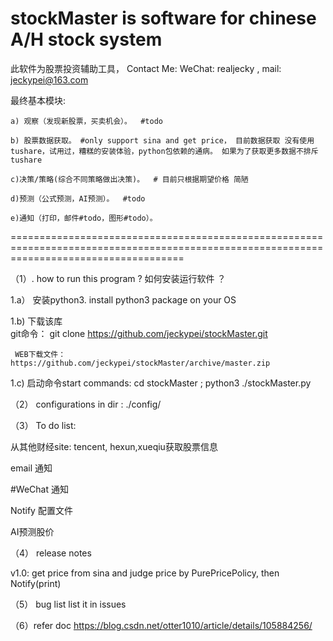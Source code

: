 # stockMaster is software for chinese A/H stock system
此软件为股票投资辅助工具， Contact Me: WeChat: realjecky , mail: jeckypei@163.com

最终基本模块: 
 
    a) 观察（发现新股票，买卖机会）。  #todo
    
    b) 股票数据获取。 #only support sina and get price， 目前数据获取 没有使用tushare，试用过，糟糕的安装体验，python包依赖的通病。 如果为了获取更多数据不排斥tushare 
    
    c)决策/策略(综合不同策略做出决策)。  # 目前只根据期望价格 简陋
    
    d)预测（公式预测，AI预测）。  #todo
    
    e)通知（打印，邮件#todo，图形#todo）。
 

==========================================================================================================================================


  
  

（1）. how to run this program ?  如何安装运行软件 ？

  1.a） 安装python3. install python3 package on your OS 

  1.b) 下载该库  
     git命令： git clone https://github.com/jeckypei/stockMaster.git
     
     WEB下载文件：     https://github.com/jeckypei/stockMaster/archive/master.zip
  
  1.c)  启动命令start commands:   cd stockMaster ; python3 ./stockMaster.py


（2） configurations 
  in dir : ./config/
  
  
（3） To do list: 
 
 从其他财经site: tencent, hexun,xueqiu获取股票信息
 
 email 通知
 
 #WeChat 通知
 
 Notify 配置文件 
 
 AI预测股价
 
 
（4） release notes

  v1.0:
    get price from sina and judge price by PurePricePolicy, then Notify(print)


（5） bug list
  list it in issues 
  
  
（6）refer doc
     https://blog.csdn.net/otter1010/article/details/105884256/



